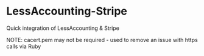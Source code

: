 LessAccounting-Stripe
=====================

Quick integration of LessAccounting &amp; Stripe

NOTE: cacert.pem may not be required - used to remove an issue with https calls via Ruby

